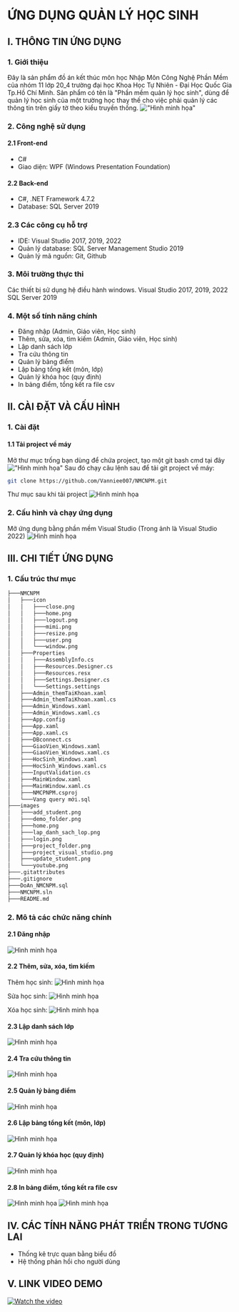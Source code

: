 # ỨNG DỤNG QUẢN LÝ HỌC SINH

## I. THÔNG TIN ỨNG DỤNG

### 1. Giới thiệu

Đây là sản phẩm đồ án kết thúc môn học Nhập Môn Công Nghệ Phần Mềm của nhóm 11 lớp 20_4 trường đại học Khoa Học Tự Nhiên - Đại Học Quốc Gia Tp.Hồ Chí Minh. Sản phẩm có tên là "Phần mềm quản lý học sinh", dùng để quản lý học sinh của một trường học thay thế cho việc phải quản lý các thông tin trên giấy tờ theo kiểu truyền thống.
!["Hình minh họa"](./images/home.png)

### 2. Công nghệ sử dụng

#### 2.1 Front-end

- C#
- Giao diện: WPF (Windows Presentation Foundation)

#### 2.2 Back-end

- C#, .NET Framework 4.7.2
- Database: SQL Server 2019

### 2.3 Các công cụ hỗ trợ

- IDE: Visual Studio 2017, 2019, 2022
- Quản lý database: SQL Server Management Studio 2019
- Quản lý mã nguồn: Git, Github

### 3. Môi trường thực thi

Các thiết bị sử dụng hệ điều hành windows.
Visual Studio 2017, 2019, 2022
SQL Server 2019

### 4. Một số tính năng chính

- Đăng nhập (Admin, Giáo viên, Học sinh)
- Thêm, sửa, xóa, tìm kiếm (Admin, Giáo viên, Học sinh)
- Lập danh sách lớp
- Tra cứu thông tin
- Quản lý bảng điểm
- Lập bảng tổng kết (môn, lớp)
- Quản lý khóa học (quy định)
- In bảng điểm, tổng kết ra file csv

## II. CÀI ĐẶT VÀ CẤU HÌNH

### 1. Cài đặt

#### 1.1 Tải project về máy

Mở thư mục trống bạn dùng để chứa project, tạo một git bash cmd tại đây
!["Hình minh họa"](./images/demo_folder.png)
Sau đó chạy câu lệnh sau để tải git project về máy:

```bash
git clone https://github.com/Vanniee007/NMCNPM.git
```

Thư mục sau khi tải project
![Hình minh họa](./images/project_folder.png)

### 2. Cấu hình và chạy ứng dụng

Mở ứng dụng bằng phần mềm Visual Studio (Trong ảnh là Visual Studio 2022)
![Hình minh họa](./images/project_visual_studio.png)

## III. CHI TIẾT ỨNG DỤNG

### 1. Cấu trúc thư mục

```bash
├───NMCNPM
│   ├───icon
│   │   ├───close.png
│   │   ├───home.png
│   │   ├───logout.png
│   │   ├───mimi.png
│   │   ├───resize.png
│   │   ├───user.png
│   │   └───window.png
│   ├───Properties
│   │   ├───AssemblyInfo.cs
│   │   ├───Resources.Designer.cs
│   │   ├───Resources.resx
│   │   ├───Settings.Designer.cs
│   │   └───Settings.settings
│   ├───Admin_themTaiKhoan.xaml
│   ├───Admin_themTaiKhoan.xaml.cs
│   ├───Admin_Windows.xaml
│   ├───Admin_Windows.xaml.cs
│   ├───App.config
│   ├───App.xaml
│   ├───App.xaml.cs
│   ├───DBconnect.cs
│   ├───GiaoVien_Windows.xaml
│   ├───GiaoVien_Windows.xaml.cs
│   ├───HocSinh_Windows.xaml
│   ├───HocSinh_Windows.xaml.cs
│   ├───InputValidation.cs
│   ├───MainWindow.xaml
│   ├───MainWindow.xaml.cs
│   ├───NMCPNPM.csproj
│   └───Vang query mới.sql
├───images
│   ├───add_student.png
│   ├───demo_folder.png
│   ├───home.png
│   ├───lap_danh_sach_lop.png
│   ├───login.png
│   ├───project_folder.png
│   ├───project_visual_studio.png
│   ├───update_student.png
│   └───youtube.png
├───.gitattributes
├───.gitignore
├───DoAn_NMCNPM.sql
├───NMCNPM.sln
├───README.md
```

### 2. Mô tả các chức năng chính

#### 2.1 Đăng nhập
<!-- Hinh anh dang nhap -->
![Hình minh họa](./images/login.png)

#### 2.2 Thêm, sửa, xóa, tìm kiếm
<!-- Them hoc sinh -->
Thêm học sinh:
![Hình minh họa](./images/add_student.png)
<!-- Sua hoc sinh -->
Sửa học sinh:
![Hình minh họa](./images/update_student.png)
<!-- Xoa hoc sinh -->
Xóa học sinh:
![Hình minh họa](./images/delete_student.png)

#### 2.3 Lập danh sách lớp

![Hình minh họa](./images/lap_danh_sach_lop.png)

#### 2.4 Tra cứu thông tin

![Hình minh họa](./images/tra_cuu_thong_tin.png)

#### 2.5 Quản lý bảng điểm

![Hình minh họa](./images/quan_ly_bang_diem.png)

#### 2.6 Lập bảng tổng kết (môn, lớp)

![Hình minh họa](./images/lap_bang_tong_ket.png)

#### 2.7 Quản lý khóa học (quy định)

![Hình minh họa](./images/quan_ly_khoa_hoc.png)

#### 2.8 In bảng điểm, tổng kết ra file csv

![Hình minh họa](./images/in_bang_tong_ket.png)
![Hình minh họa](./images/in_ra_file_csv.png)

## IV. CÁC TÍNH NĂNG PHÁT TRIỂN TRONG TƯƠNG LAI

- Thống kê trực quan bằng biểu đồ
- Hệ thống phản hồi cho người dùng

## V. LINK VIDEO DEMO
<!-- link video -->
[![Watch the video](./images/youtube.png)](https://youtu.be/1Q2Q3Q4Q5Q6)
